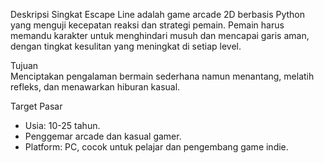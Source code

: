 Deskripsi Singkat
Escape Line adalah game arcade 2D berbasis Python yang menguji kecepatan reaksi dan strategi pemain. Pemain harus memandu karakter untuk menghindari musuh dan mencapai garis aman, dengan tingkat kesulitan yang meningkat di setiap level.  

Tujuan  
Menciptakan pengalaman bermain sederhana namun menantang, melatih refleks, dan menawarkan hiburan kasual.  

Target Pasar 
- Usia: 10-25 tahun.  
- Penggemar arcade dan kasual gamer.  
- Platform: PC, cocok untuk pelajar dan pengembang game indie.

